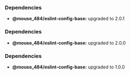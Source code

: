### Dependencies

* **@mouse_484/eslint-config-base:** upgraded to 2.0.1

### Dependencies

* **@mouse_484/eslint-config-base:** upgraded to 2.0.0

### Dependencies

- **@mouse_484/eslint-config-base:** upgraded to 1.0.0
